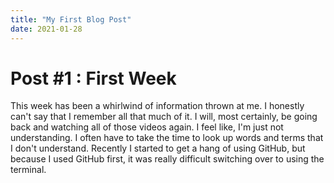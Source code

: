 ```yaml
---
title: "My First Blog Post"
date: 2021-01-28
---
```


# Post #1 : First Week
This week has been a whirlwind of information thrown at me. I honestly can't say that I remember all that much of it. I will, most certainly, be going back and watching all of those videos again. I feel like, I'm just not understanding. I often have to take the time to look up words and terms that I don't understand. Recently I started to get a hang of using GitHub, but because I used GitHub first, it was really difficult switching over to using the terminal.
